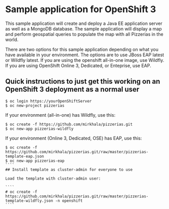 # Sample application for OpenShift 3

This sample application will create and deploy a Java EE application server as well as a MongoDB database.  The sample application will display a map and perform geospatial queries to populate the map with all Pizzerias in the world.

There are two options for this sample application depending on what you have available in your environment.  The options are to use JBoss EAP latest or Wildfly latest.  If you are using the openshift all-in-one image, use Wildfly.  If you are using OpenShift Online 3, Dedicated, or Enteprise, use EAP.

## Quick instructions to just get this working on an OpenShift 3 deployment as a normal user

````
$ oc login https://yourOpenShiftServer
$ oc new-project pizzerias
````
If your environment (all-in-one) has Wildfly, use this:
`````
$ oc create -f https://github.com/mirkhala/pizzerias.git
$ oc new-app pizzerias-wildfly
`````
If your environment (Online 3, Dedicated, OSE) has EAP, use this:
`````
$ oc create -f https://github.com/mirkhala/pizzerias.git/raw/master/pizzerias-template-eap.json
$ oc new-app pizzerias-eap
````
## Install template as cluster-admin for everyone to use

Load the template with cluster-admin user:

````
# oc create -f https://github.com/mirkhala/pizzerias.git/raw/master/pizzerias-template-wildfly.json -n openshift
````

